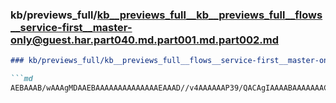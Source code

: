 ### kb/previews_full/kb__previews_full__kb__previews_full__flows__service-first__master-only@guest.har.part040.md.part001.md.part002.md

```md
### kb/previews_full/kb__previews_full__flows__service-first__master-only@guest.har.part040.md.part001.md (part 002)

```md
AEBAAAB/wAAAgMDAAEBAAAAAAAAAAAAAAEAAAD//v4AAAAAAP39/QACAgIAAAABAAAAAAACAgIA/f39AP7+/gADAwMABAQ
```

```

```
